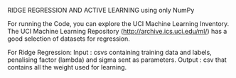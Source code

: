 RIDGE REGRESSION AND ACTIVE LEARNING using only NumPy

For running the Code, you can explore the UCI Machine Learning Inventory. The UCI Machine Learning Repository (http://archive.ics.uci.edu/ml/) has a good selection of datasets for regression.

For Ridge Regression:
Input : csvs containing training data and labels, penalising factor (lambda) and sigma sent as parameters. 
Output : csv that contains all the weight used for learning. 
